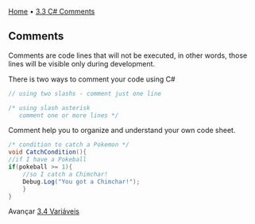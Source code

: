 [Home](../HomeEN.md) • [3.3 C# Comments](#)

## Comments

 Comments are code lines that will not be executed, in other words, those lines will be visible only during development.

There is two ways to comment your code using C#

```csharp
// using two slashs - comment just one line

/* using slash asterisk 
   comment one or more lines */
```

Comment help you to organize and understand your own code sheet.

```csharp
/* condition to catch a Pokemon */
void CatchCondition(){
//if I have a Pokeball
if(pokeball >= 1){ 
    //so I catch a Chimchar!
    Debug.Log("You got a Chimchar!");
    }
}
```

Avançar [3.4 Variáveis](./4_var_eng.md)